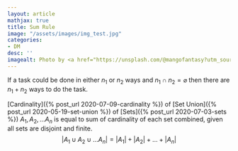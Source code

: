 ```yaml
---
layout: article
mathjax: true
title: Sum Rule
image: "/assets/images/img_test.jpg"
categories:
- DM
desc: '' 
imagealt: Photo by <a href="https://unsplash.com/@mangofantasy?utm_source=unsplash&utm_medium=referral&utm_content=creditCopyText">Tim Johnson</a> on <a href="https://unsplash.com/s/photos/logic?utm_source=unsplash&utm_medium=referral&utm_content=creditCopyText">Unsplash</a>
---
```


If a task could be done in either $n_1$ or $n_2$ ways and $n_1 \cap n_2 = \varnothing$ then there are $n_1 + n_2$ ways to do the task.

[Cardinality]({% post_url 2020-07-09-cardinality %}) of [Set Union]({% post_url 2020-05-19-set-union %}) of [Sets]({% post_url 2020-07-03-sets %}) $A_1, A_2, \dots A_n$ is equal to sum of cardinality of each set combined, given all sets are disjoint and finite.
$$|A_1 \cup A_2 \cup \dots A_n| = |A_1| + |A_2| + \dots + |A_n|$$
